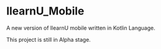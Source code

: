 # IlearnU_Mobile
A new version of IlearnU mobile written in Kotlin Language.

This project is still in Alpha stage.
